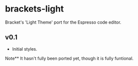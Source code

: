 brackets-light
==============

Bracket's 'Light Theme' port for the Espresso code editor.

v0.1
---
* Initial styles.

Note** It hasn't fully been ported yet, though it is fully funtional.
